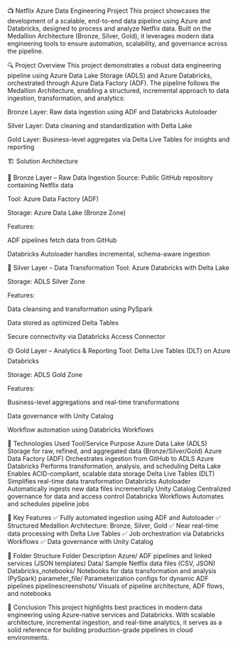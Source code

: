  📺 Netflix Azure Data Engineering Project
This project showcases the development of a scalable, end-to-end data pipeline using Azure and Databricks, designed to process and analyze Netflix data. Built on the Medallion Architecture (Bronze, Silver, Gold), it leverages modern data engineering tools to ensure automation, scalability, and governance across the pipeline.

🔍 Project Overview
This project demonstrates a robust data engineering pipeline using Azure Data Lake Storage (ADLS) and Azure Databricks, orchestrated through Azure Data Factory (ADF). The pipeline follows the Medallion Architecture, enabling a structured, incremental approach to data ingestion, transformation, and analytics:

Bronze Layer: Raw data ingestion using ADF and Databricks Autoloader

Silver Layer: Data cleaning and standardization with Delta Lake

Gold Layer: Business-level aggregates via Delta Live Tables for insights and reporting

🏗️ Solution Architecture


🔹 Bronze Layer – Raw Data Ingestion
Source: Public GitHub repository containing Netflix data

Tool: Azure Data Factory (ADF)

Storage: Azure Data Lake (Bronze Zone)

Features:

ADF pipelines fetch data from GitHub

Databricks Autoloader handles incremental, schema-aware ingestion

🔸 Silver Layer – Data Transformation
Tool: Azure Databricks with Delta Lake

Storage: ADLS Silver Zone

Features:

Data cleansing and transformation using PySpark

Data stored as optimized Delta Tables

Secure connectivity via Databricks Access Connector

🟡 Gold Layer – Analytics & Reporting
Tool: Delta Live Tables (DLT) on Azure Databricks

Storage: ADLS Gold Zone

Features:

Business-level aggregations and real-time transformations

Data governance with Unity Catalog

Workflow automation using Databricks Workflows

🧰 Technologies Used
Tool/Service	Purpose
Azure Data Lake (ADLS)	Storage for raw, refined, and aggregated data (Bronze/Silver/Gold)
Azure Data Factory (ADF)	Orchestrates ingestion from GitHub to ADLS
Azure Databricks	Performs transformation, analysis, and scheduling
Delta Lake	Enables ACID-compliant, scalable data storage
Delta Live Tables (DLT)	Simplifies real-time data transformation
Databricks Autoloader	Automatically ingests new data files incrementally
Unity Catalog	Centralized governance for data and access control
Databricks Workflows	Automates and schedules pipeline jobs

🚀 Key Features
✅ Fully automated ingestion using ADF and Autoloader
✅ Structured Medallion Architecture: Bronze, Silver, Gold
✅ Near real-time data processing with Delta Live Tables
✅ Job orchestration via Databricks Workflows
✅ Data governance with Unity Catalog

📁 Folder Structure
Folder	Description
Azure/	ADF pipelines and linked services (JSON templates)
Data/	Sample Netflix data files (CSV, JSON)
Databricks_notebooks/	Notebooks for data transformation and analysis (PySpark)
parameter_file/	Parameterization configs for dynamic ADF pipelines
pipelinescreenshots/	Visuals of pipeline architecture, ADF flows, and notebooks

📌 Conclusion
This project highlights best practices in modern data engineering using Azure-native services and Databricks. With scalable architecture, incremental ingestion, and real-time analytics, it serves as a solid reference for building production-grade pipelines in cloud environments.

